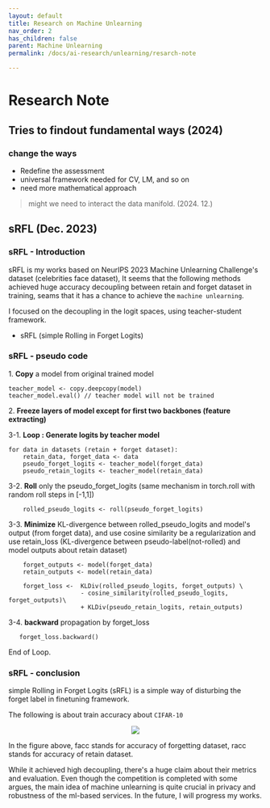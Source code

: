 ```yaml
---
layout: default
title: Research on Machine Unlearning
nav_order: 2
has_children: false
parent: Machine Unlearning
permalink: /docs/ai-research/unlearning/resarch-note

---
```

# Research Note

## Tries to findout fundamental ways (2024)   

### change the ways

 - Redefine the assessment
 - universal framework needed for CV, LM, and so on
 - need more mathematical approach

> might we need to interact the data manifold. (2024. 12.) 


## sRFL (Dec. 2023)

### sRFL - Introduction
sRFL is my works based on NeurIPS 2023 Machine Unlearning Challenge's dataset (celebrities face dataset), It seems that the following methods achieved huge accuracy decoupling between retain and forget dataset in training, seams that it has a chance to achieve the `machine unlearning`.

I focused on the decoupling in the logit spaces, using teacher-student framework.

- sRFL (simple Rolling in Forget Logits) 

### sRFL - pseudo code
1\. **Copy** a model from original trained model    
```
teacher_model <- copy.deepcopy(model)
teacher_model.eval() // teacher model will not be trained
```
2\. **Freeze layers of model except for first two backbones (feature extracting)**    

3-1. **Loop : Generate logits by teacher model**   
```
for data in datasets (retain + forget dataset):
    retain_data, forget_data <- data
    pseudo_forget_logits <- teacher_model(forget_data)
    pseudo_retain_logits <- teacher_model(retain_data)
```

3-2. **Roll** only the pseudo_forget_logits   (same mechanism in torch.roll with random roll steps in [-1,1])  
```
    rolled_pseudo_logits <- roll(pseudo_forget_logits)
```  
3-3. **Minimize** KL-divergence between rolled_pseudo_logits and model's output (from forget data), and use cosine similarity be a regularization and use retain_loss (KL-divergence between pseudo-label(not-rolled) and model outputs about retain dataset)    
```
    forget_outputs <- model(forget_data)
    retain_outputs <- model(retain_data)

    forget_loss <-  KLDiv(rolled_pseudo_logits, forget_outputs) \
                    - cosine_similarity(rolled_pseudo_logits, forget_outputs)\
                    + KLDiv(pseudo_retain_logits, retain_outputs)
```

3-4. **backward** propagation by forget_loss
```
   forget_loss.backward()
```
End of Loop.  


### sRFL - conclusion   

simple Rolling in Forget Logits (sRFL) is a simple way of disturbing the forget label in finetuning framework. 

The following is about train accuracy about `CIFAR-10`

<p align="center">
 <img src="https://sangdo-han.github.io/docs/ai-research/unlearning/cifar10_accuracy.png">
</p>

In the figure above, facc stands for accuracy of forgetting dataset, racc stands for accuracy of retain dataset.

While it achieved high decoupling, there's a huge claim about their metrics and evaluation. Even though the competition is completed with some argues, 
the main idea of machine unlearning is quite crucial in privacy and robustness of the ml-based services. In the future, I will progress my works.